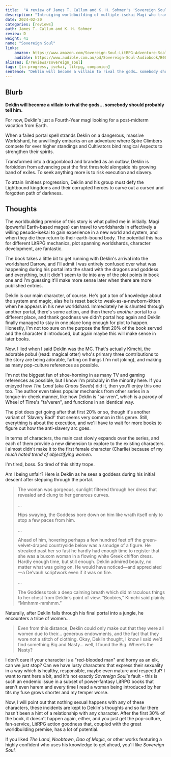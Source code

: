 ```yaml
---
title:  "A review of James T. Callum and K. H. Sohmer's 'Sovereign Soul'"
description: "Intruiging worldbuilding of multiple-isekai Magi who travel to worldshards with gratuitous fan service and pop culture references."
date: 2024-02-20
categories: [reviews]
auth: James T. Callum and K. H. Sohmer
review: D
weight: 41
name: "Sovereign Soul"
links:
    amazon: https://www.amazon.com/Sovereign-Soul-LitRPG-Adventure-Scale-ebook/dp/B0BRFNMRTJ
    audible: https://www.audible.com.au/pd/Sovereign-Soul-Audiobook/B0CJG37GT9
aliases: [/reviews/sovereign_soul]
tags: [in-progress, isekai, litrpg, companion]
sentence: "Deklin will become a villain to rival the gods… somebody should probably tell him."
---
```



## Blurb

**Deklin will become a villain to rival the gods… somebody should probably tell him.**

For now, Deklin's just a Fourth-Year magi looking for a post-midterm vacation from Earth.

When a failed portal spell strands Deklin on a dangerous, massive Worldshard, he unwillingly embarks on an adventure where Spire Climbers compete for ever higher standings and Cultivators bind magical Aspects to strengthen their spirits.

Transformed into a dragonblood and branded as an outlaw, Deklin is forbidden from advancing past the first threshold alongside his growing band of exiles. To seek anything more is to risk execution and slavery.

To attain limitless progression, Deklin and his group must defy the Lightbound kingdoms and their corrupted heroes to carve out a cursed and forgotten path of darkness.

## Thoughts

The worldbuilding premise of this story is what pulled me in initially. Magi (powerful Earth-based mages) can travel to worldshards in effectively a willing pesudo-isekai to gain experience in a new world and system, and when they die they return to their earth-bound body. The potential this has for different LitRPG mechanics, plot spanning worldshards, character development, are fantastic.

The book takes a little bit to get running with Deklin's arrival into the worldshard Darrow, and I'll admit I was entirely confused over what was happening during his portal into the shard with the dragons and goddess and everything, but it didn't seem to tie into any of the plot points in book one and I'm guessing it'll make more sense later when there are more published entries.

Deklin is our main character, of course. He's got a ton of knowledge about the system and magic, alas he is reset back to weak-as-a-newborn-kitten when he appears in his new worldshard. Immediately he is shunted through another portal, there's some action, and then there's *another* portal to a different place, and thank goodness we didn't portal hop again and Deklin finally managed to stay in one place long enough for plot to happen. Honestly, I'm not too sure on the purpose the first 20% of the book served and the character it introduced, but again maybe this will make sense in later books.

Now, I lied when I said Deklin was the MC. That's actually Kimchi, the adorable pobul (read: magical otter) who's primary three contributions to the story are being adorable, farting on things (I'm not joking), and making as many pop-culture references as possible.

I'm not the biggest fan of shoe-horning in as many TV and gaming references as possible, but I know I'm probably in the minority here. If you enjoyed how *The Land* (aka *Chaos Seeds*) did it, then you'll enjoy this one too. The author even takes popular mechanics from other series in a tongue-in-cheek manner, like how Deklin is "sa-vren", which is a parody of Wheel of Time's "ta'veren", and functions in an identical way. 

The plot does get going after that first 20% or so, though it's another variant of 'Slavery Bad!' that seems very common in this genre. Still, everything is about the execution, and we'll have to wait for more books to figure out how the anti-slavery arc goes.

In terms of characters, the main cast slowly expands over the series, and each of them provide a new dimension to explore to the existing characters.  I almost didn't make it to the first female character (Charlie) because of my *much hated trend of objectifying women*.

I'm tired, boss. So tired of this shitty trope.

Am I being unfair? Here is Deklin as he sees a goddess during his initial descent after stepping through the portal.

> The woman was gorgeous, sunlight filtered through her dress that revealed and clung to her generous curves.
> 
> ...
> 
> Hips swaying, the Goddess bore down on him like wrath itself only to stop a few paces from him.
> 
> ...
> 
> Ahead of him, hovering perhaps a few hundred feet off the green-velvet-draped countryside below was a smudge of a figure. He streaked past her so fast he hardly had enough time to register that she was a buxom woman in a flowing white Greek chiffon dress. Hardly enough time, but still enough. Deklin admired beauty, no matter what was going on. He would have noticed—and appreciated—a De’vauh scriptwork even if it was on fire.
> 
> ...
> 
> The Goddess took a deep calming breath which did miraculous things to her chest from Deklin’s point of view. “Boobies,” Kimchi said plainly. “Mmhmm-mmhmm.”

Naturally, after Deklin falls through his final portal into a jungle, he encounters a tribe of women...

> Even from this distance, Deklin could only make out that they were all women due to their… generous endowments, and the fact that they wore not a stitch of clothing. Okay, Deklin thought, I know I said we’d find something Big and Nasty… well, I found the Big. Where’s the Nasty?

I don't care if your character is a "red-blooded man" and horny as an elk, can we just stop? Can we have lusty characters that express their sexuality in a way which is healthy, responsible, maybe even mature and respectful? I want to rant here a bit, and it's not exactly *Sovereign Soul's* fault - this is such an endemic issue in a subset of power-fantasy LitRPG books that aren't even harem and every time I read a woman being introduced by her tits my fuse grows shorter and my temper worse.


Now, I will point out that nothing sexual happens with any of these characters, these incidents are kept to Deklin's thoughts and so far there hasn't been a hint of a relationship with any character. After the first 30% of the book, it doesn't happen again, either, and you just get the pop-culture, fan-service, LitRPG action goodness that, coupled with the great worldbuilding premise, has a lot of potential.

If you liked *The Land*, *Noobtown*, *Dao of Magic*, or other works featuring a highly confident who uses his knowledge to get ahead, you'll like *Sovereign Soul.*